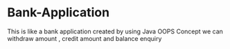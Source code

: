 # Bank-Application
This is like a bank application
created by using Java OOPS Concept
we can withdraw amount , credit amount and balance enquiry
